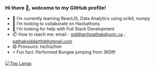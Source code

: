 ### Hi there 👋, welcome to my GitHub profile!

- 🌱 I’m currently learning ReactJS, Data Analytics using scikit, numpy
- 👯 I’m looking to collaborate on Hackathons
- 🤔 I’m looking for help with Full Stack Development
- 📫 How to reach me: email - siddharthpathak@uvic.ca ; pathaksiddarth@hotmail.com
- 😄 Pronouns: he/his/him
- ⚡ Fun fact: Performed Bungee jumping from 365ft!


[![Top Langs](https://github-readme-stats.vercel.app/api/top-langs/?username=siddharthpk)](https://github.com/anuraghazra/github-readme-stats)
